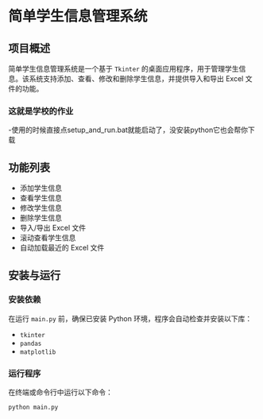 # 简单学生信息管理系统

## 项目概述

简单学生信息管理系统是一个基于 `Tkinter` 的桌面应用程序，用于管理学生信息。该系统支持添加、查看、修改和删除学生信息，并提供导入和导出 Excel 文件的功能。
### 这就是学校的作业

-使用的时候直接点setup_and_run.bat就能启动了，没安装python它也会帮你下载

## 功能列表

- 添加学生信息
- 查看学生信息
- 修改学生信息
- 删除学生信息
- 导入/导出 Excel 文件
- 滚动查看学生信息
- 自动加载最近的 Excel 文件

## 安装与运行

### 安装依赖

在运行 `main.py` 前，确保已安装 Python 环境，程序会自动检查并安装以下库：

- `tkinter`
- `pandas`
- `matplotlib`

### 运行程序

在终端或命令行中运行以下命令：

```sh
python main.py
